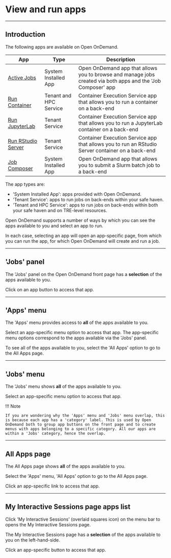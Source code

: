 # View and run apps

---

## Introduction

The following apps are available on Open OnDemand.

| App | Type | Description |
| --- | ---- | ----------- |
| [Active Jobs](./apps/active-jobs.md) | System Installed App | Open OnDemand app that allows you to browse and manage jobs created via both apps and the 'Job Composer' app |
| [Run Container](./apps/container-app.md) | Tenant and HPC Service | Container Execution Service app that allows you to run a container on a back-end |
| [Run JupyterLab](./apps/jupyter-app.md) | Tenant Service | Container Execution Service app that allows you to run a JupyterLab container on a back-end |
| [Run RStudio Server](./apps/rstudio-app.md) | Tenant Service | Container Execution Service app that allows you to run an RStudio Server container on a back-end |
| [Job Composer](./apps/job-composer.md) | System Installed App | Open OnDemand app that allows you to submit a Slurm batch job to a back-end |

The app types are:

* 'System Installed App': apps provided with Open OnDemand.
* 'Tenant Service': apps to run jobs on back-ends within your safe haven.
* 'Tenant and HPC Service': apps to run jobs on back-ends within both your safe haven and on TRE-level resources.

Open OnDemand supports a number of ways by which you can see the apps available to you and select an app to run.

In each case, selecting an app will open an app-specific page, from which you can run the app, for which Open OnDemand will create and run a job.

---

## 'Jobs' panel

The 'Jobs' panel on the Open OnDemand front page has a **selection** of the apps available to you.

Click on an app button to access that app.

---

## 'Apps' menu

The 'Apps' menu provides access to **all** of the apps available to you.

Select an app-specific menu option to access that app. The app-specific menu options correspond to the apps available via the 'Jobs' panel.

To see all of the apps available to you, select the 'All Apps' option to go to the All Apps page.

---

## 'Jobs' menu

The 'Jobs' menu shows **all** of the apps available to you.

Select an app-specific menu option to access that app.

!!! Note

    If you are wondering why the 'Apps' menu and 'Jobs' menu overlap, this is because each app has a 'category' label. This is used by Open OnDemand both to group app buttons on the front page and to create menus with apps belonging to a specific category. All our apps are within a 'Jobs' category, hence the overlap.

---

## All Apps page

The All Apps page shows **all** of the apps available to you.

Select the 'Apps' menu, 'All Apps' option to go to the All Apps page.

Click an app-specific link to access that app.

---

## My Interactive Sessions page apps list

Click 'My Interactive Sessions' (overlaid squares icon) on the menu bar to opens the My Interactive Sessions page.

The My Interactive Sessions page has a **selection** of the apps available to you on the left-hand-side.

Click an app-specific button to access that app.
